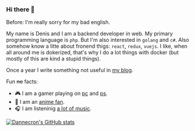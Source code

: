 ### Hi there 👋

Before: I'm really sorry for my bad english.

My name is Denis and I am a backend developer in web. My primary programming language is `php`. But I'm also interested in `golang` and `c#`. Also somehow know a litte about fronend thigs: `react`, `redux`, `vuejs`. I like, when all around me is dokerized, that's why I do a lot things with docker (but mostly of this are kind a stupid things).

Once a year I write something not useful in [my blog](https://dannecron.github.io).

Fun ~~no~~ facts:
- 🎮 I am a gamer playing on [pc](https://steamcommunity.com/id/dannc) and [ps](https://my.playstation.com/profile/DanNecron).
- 🍥 I am an [anime fan](https://myanimelist.net/profile/DanNC).
- 🎧 I am listeninig [a lot of music](https://www.last.fm/ru/user/DanNecron).


[![Dannecron's GitHub stats](https://github-readme-stats.vercel.app/api?username=Dannecron&hide=contribs,prs,issues&show_icons=true&theme=graywhite)](https://github.com/anuraghazra/github-readme-stats)
